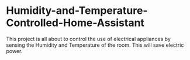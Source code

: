 # Humidity-and-Temperature-Controlled-Home-Assistant
This project is all about to control the use of electrical appliances by sensing the Humidity and Temperature of the room. This will save electric power.

